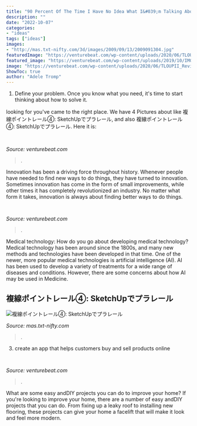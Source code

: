 ```yaml
---
title: "90 Percent Of The Time I Have No Idea What I&#039;m Talking About Movie ~"
description: ""
date: "2022-10-07"
categories:
- "ideas"
tags: ["ideas"]
images:
- "http://mas.txt-nifty.com/3d/images/2009/09/13/2009091304.jpg"
featuredImage: "https://venturebeat.com/wp-content/uploads/2020/06/TLOUPII_Review_Screenshot_08-Copy.jpg?w=800"
featured_image: "https://venturebeat.com/wp-content/uploads/2019/10/IMG_2327D-e1572537370560.jpeg"
image: "https://venturebeat.com/wp-content/uploads/2020/06/TLOUPII_Review_Screenshot_08-Copy.jpg?w=800"
ShowToc: true
author: "Adele Tromp"
---
```



1. Define your problem. Once you know what you need, it's time to start thinking about how to solve it. 

	

		
looking for  you've came to the right place. We have 4 Pictures about  like 複線ポイントレール④: SketchUpでプラレール,  and also 複線ポイントレール④: SketchUpでプラレール. Here it is:
		
    
## 

<img loading=lazy src="https://venturebeat.com/wp-content/uploads/2020/06/TLOUPII_Review_Screenshot_08-Copy.jpg?w=800" onerror="this.onerror=null;this.src='https://tse3.mm.bing.net/th?id=OIP.tp4rCzxiqZFWfwi3Q_fQlQHaEK&amp;pid=15.1';" alt="">

_Source: venturebeat.com_

>. 

	

Innovation has been a driving force throughout history. Whenever people have needed to find new ways to do things, they have turned to innovation. Sometimes innovation has come in the form of small improvements, while other times it has completely revolutionized an industry. No matter what form it takes, innovation is always about finding better ways to do things.

    
## 

<img loading=lazy src="https://venturebeat.com/wp-content/uploads/2019/10/IMG_2327D-e1572537370560.jpeg" onerror="this.onerror=null;this.src='https://tse3.mm.bing.net/th?id=OIP.C1XYG7vkAS1N_UWOfyogOAHaEK&amp;pid=15.1';" alt="">

_Source: venturebeat.com_

>. 

	

Medical technology: How do you go about developing medical technology?
Medical technology has been around since the 1800s, and many new methods and technologies have been developed in that time. One of the newer, more popular medical technologies is artificial intelligence (AI). AI has been used to develop a variety of treatments for a wide range of diseases and conditions. However, there are some concerns about how AI may be used in Medicine.

    
## 複線ポイントレール④: SketchUpでプラレール

<img loading=lazy src="http://mas.txt-nifty.com/3d/images/2009/09/13/2009091304.jpg" onerror="this.onerror=null;this.src='https://tse2.mm.bing.net/th?id=OIP.RTssF5TX5ie2QubeTUU0IQHaEK&amp;pid=15.1';" alt="複線ポイントレール④: SketchUpでプラレール">

_Source: mas.txt-nifty.com_

>. 

	

3. create an app that helps customers buy and sell products online 

    
## 

<img loading=lazy src="https://venturebeat.com/wp-content/uploads/2019/11/photoshopipad.jpg" onerror="this.onerror=null;this.src='https://tse4.mm.bing.net/th?id=OIP.z0Cxihs-U0tIJIaoh2pT5AHaFw&amp;pid=15.1';" alt="">

_Source: venturebeat.com_

>. 

	

What are some easy andDIY projects you can do to improve your home?
If you're looking to improve your home, there are a number of easy andDIY projects that you can do. From fixing up a leaky roof to installing new flooring, these projects can give your home a facelift that will make it look and feel more modern.

